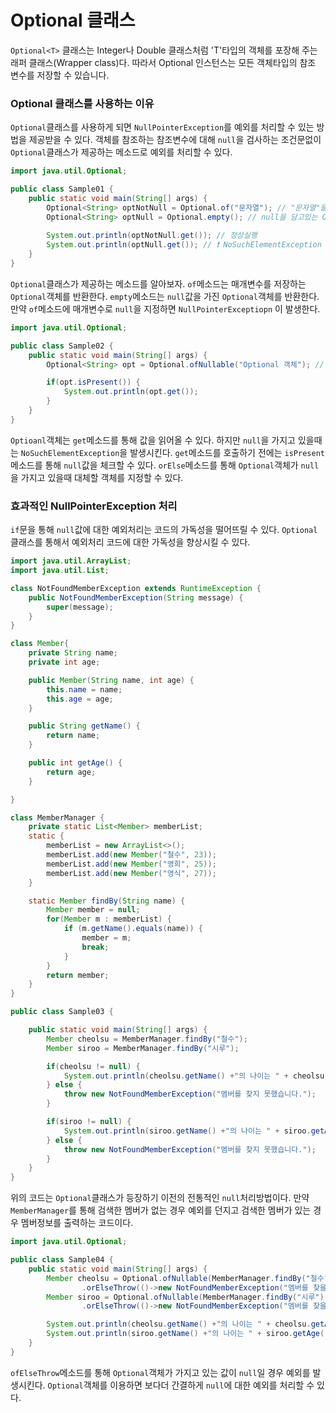 # Optional 클래스

`Optional<T>` 클래스는 Integer나 Double 클래스처럼 'T'타입의 객체를 포장해 주는 래퍼 클래스(Wrapper class)다.
따라서 Optional 인스턴스는 모든 객체타입의 참조 변수를 저장할 수 있습니다.

### Optional 클래스를 사용하는 이유
`Optional`클래스를 사용하게 되면 `NullPointerException`를 예외를 처리할 수 있는 방법을 제공받을 수 있다.
객체를 참조하는 참조변수에 대해 `null`을 검사하는 조건문없이 `Optional`클래스가 제공하는 메소드로 예외를 처리할 수 있다.

```java
import java.util.Optional;

public class Sample01 {
    public static void main(String[] args) {
        Optional<String> optNotNull = Optional.of("문자열"); // "문자열"을 담고있는 Optional 객체 생성
        Optional<String> optNull = Optional.empty(); // null을 담고있는 Optional 객체 생성
        
        System.out.println(optNotNull.get()); // 정상실행
        System.out.println(optNull.get()); // ❗ NoSuchElementException 예외발생
    }
}
```
`Optional`클래스가 제공하는 메소드를 알아보자. `of`메소드는 매개변수를 저장하는 `Optional`객체를 반환한다.
`empty`메소드는 `null`값을 가진 `Optional`객체를 반환한다. 만약 `of`메소드에 매개변수로 `null`을 지정하면 `NullPointerExceptiopn`
이 발생한다.

```java
import java.util.Optional;

public class Sample02 {
    public static void main(String[] args) {
        Optional<String> opt = Optional.ofNullable("Optional 객체"); // of메소드와는 달리 null을 포함할 가능성이 있다.

        if(opt.isPresent()) {
            System.out.println(opt.get());
        }
    }
}

```
`Optioanl`객체는 `get`메소드를 통해 값을 읽어올 수 있다. 하지만 `null`을 가지고 있을때는 `NoSuchElementException`을 발생시킨다.
`get`메소드를 호출하기 전에는 `isPresent`메소드를 통해 `null`값을 체크할 수 있다.
`orElse`메소드를 통해 `Optional`객체가 `null`을 가지고 있을때 대체할 객체를 지정할 수 있다.

### 효과적인 NullPointerException 처리
`if`문을 통해 `null`값에 대한 예외처리는 코드의 가독성을 떨어뜨릴 수 있다.
`Optional`클래스를 통해서 예외처리 코드에 대한 가독성을 향상시킬 수 있다.

```java
import java.util.ArrayList;
import java.util.List;

class NotFoundMemberException extends RuntimeException {
    public NotFoundMemberException(String message) {
        super(message);
    }
}

class Member{
    private String name;
    private int age;

    public Member(String name, int age) {
        this.name = name;
        this.age = age;
    }

    public String getName() {
        return name;
    }

    public int getAge() {
        return age;
    }

}

class MemberManager {
    private static List<Member> memberList;
    static {
        memberList = new ArrayList<>();
        memberList.add(new Member("철수", 23));
        memberList.add(new Member("영희", 25));
        memberList.add(new Member("영식", 27));
    }

    static Member findBy(String name) {
        Member member = null;
        for(Member m : memberList) {
            if (m.getName().equals(name)) {
                member = m;
                break;
            }
        }
        return member;
    }
}

public class Sample03 {

    public static void main(String[] args) {
        Member cheolsu = MemberManager.findBy("철수");
        Member siroo = MemberManager.findBy("시루");

        if(cheolsu != null) {
            System.out.println(cheolsu.getName() +"의 나이는 " + cheolsu.getAge() + "살");
        } else {
            throw new NotFoundMemberException("멤버를 찾지 못했습니다.");
        }

        if(siroo != null) {
            System.out.println(siroo.getName() +"의 나이는 " + siroo.getAge() + "살");
        } else {
            throw new NotFoundMemberException("멤버를 찾지 못했습니다.");
        }
    }
}


```
위의 코드는  `Optional`클래스가 등장하기 이전의 전통적인 `null`처리방법이다.
만약 `MemberManager`를 통해 검색한 멤버가 없는 경우 예외를 던지고 검색한 멤버가 있는 경우 멤버정보를 출력하는  코드이다.
```java
import java.util.Optional;

public class Sample04 {
    public static void main(String[] args) {
        Member cheolsu = Optional.ofNullable(MemberManager.findBy("철수"))
                .orElseThrow(()->new NotFoundMemberException("멤버를 찾을 수 없습니다."));
        Member siroo = Optional.ofNullable(MemberManager.findBy("시루"))
                .orElseThrow(()->new NotFoundMemberException("멤버를 찾을 수 없습니다."));

        System.out.println(cheolsu.getName() +"의 나이는 " + cheolsu.getAge() + "살");
        System.out.println(siroo.getName() +"의 나이는 " + siroo.getAge() + "살");
    }
}

```
`ofElseThrow`메소드를 통해 `Optional`객체가 가지고 있는 값이 `null`일 경우 예외를 발생시킨다.
`Optional`객체를 이용하면 보다더 간결하게 `null`에 대한 예외를 처리할 수 있다.